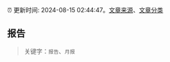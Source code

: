:alarm_clock: 更新时间: 2024-08-15 02:44:47。[文章来源](/README.md)、[文章分类](/TAGS.md)

## 报告


> 关键字：`报告`、`月报`



